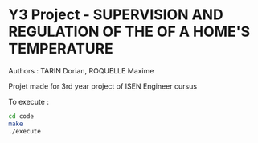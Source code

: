 # Y3 Project - SUPERVISION AND REGULATION OF THE OF A HOME'S TEMPERATURE 

Authors : TARIN Dorian, ROQUELLE Maxime

Projet made for 3rd year project of ISEN Engineer cursus

To execute :
```bash
cd code
make
./execute
```

